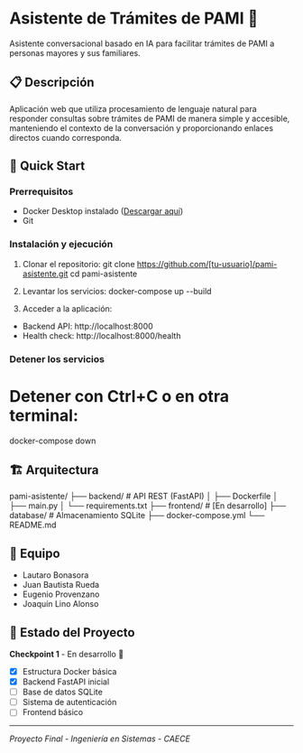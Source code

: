 # Asistente de Trámites de PAMI 🤖

Asistente conversacional basado en IA para facilitar trámites de PAMI a personas mayores y sus familiares.

## 📋 Descripción

Aplicación web que utiliza procesamiento de lenguaje natural para responder consultas sobre trámites de PAMI de manera simple y accesible, manteniendo el contexto de la conversación y proporcionando enlaces directos cuando corresponda.

## 🚀 Quick Start

### Prerrequisitos

- Docker Desktop instalado ([Descargar aquí](https://www.docker.com/products/docker-desktop/))
- Git

### Instalación y ejecución

1. Clonar el repositorio:
git clone https://github.com/[tu-usuario]/pami-asistente.git
cd pami-asistente

2. Levantar los servicios:
docker-compose up --build

3. Acceder a la aplicación:
- Backend API: http://localhost:8000
- Health check: http://localhost:8000/health

### Detener los servicios
# Detener con Ctrl+C o en otra terminal:
docker-compose down

## 🏗️ Arquitectura

pami-asistente/
├── backend/          # API REST (FastAPI)
│   ├── Dockerfile
│   ├── main.py
│   └── requirements.txt
├── frontend/         # [En desarrollo]
├── database/         # Almacenamiento SQLite
├── docker-compose.yml
└── README.md

## 👥 Equipo

- Lautaro Bonasora
- Juan Bautista Rueda
- Eugenio Provenzano
- Joaquín Lino Alonso

## 📝 Estado del Proyecto

**Checkpoint 1** - En desarrollo 🔨
- [x] Estructura Docker básica
- [x] Backend FastAPI inicial
- [ ] Base de datos SQLite
- [ ] Sistema de autenticación
- [ ] Frontend básico

---

*Proyecto Final - Ingeniería en Sistemas - CAECE*